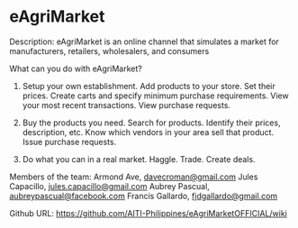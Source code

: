 eAgriMarket
=============
Description:
eAgriMarket is an online channel that simulates a market for manufacturers, retailers, wholesalers, and consumers

What can you do with eAgriMarket?

1. Setup your own establishment. Add products to your store. Set their prices. Create carts and specify minimum purchase 
requirements. View your most recent transactions. View purchase requests.

2. Buy the products you need. Search for products. Identify their prices, description, etc. Know which vendors in your
area sell that product. Issue purchase requests.

3. Do what you can in a real market. Haggle. Trade. Create deals.

Members of the team:
Armond Ave, davecroman@gmail.com
Jules Capacillo, jules.capacillo@gmail.com
Aubrey Pascual, aubreypascual@facebook.com
Francis Gallardo, fjdgallardo@gmail.com

Github URL:
https://github.com/AITI-Philippines/eAgriMarketOFFICIAL/wiki

